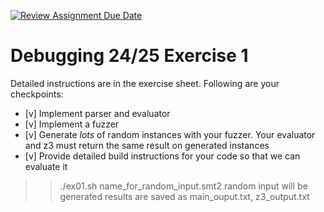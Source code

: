 [![Review Assignment Due Date](https://classroom.github.com/assets/deadline-readme-button-22041afd0340ce965d47ae6ef1cefeee28c7c493a6346c4f15d667ab976d596c.svg)](https://classroom.github.com/a/3MmVbb7f)
# Debugging 24/25 Exercise 1

Detailed instructions are in the exercise sheet. Following are your checkpoints:

- [v] Implement parser and evaluator
- [v] Implement a fuzzer
- [v] Generate *lots* of random instances with your fuzzer. Your evaluator and z3 must return the same result on generated instances
- [v] Provide detailed build instructions for your code so that we can evaluate it
>> ./ex01.sh name_for_random_input.smt2
random input will be generated
results are saved as main_ouput.txt, z3_output.txt 
